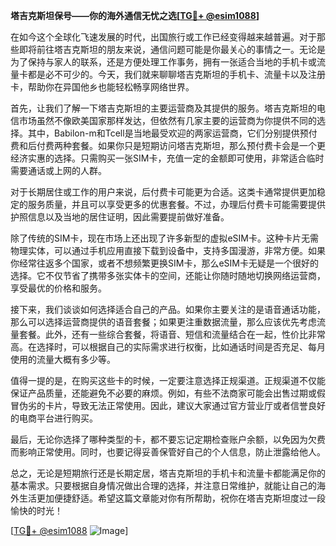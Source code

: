 **塔吉克斯坦保号——你的海外通信无忧之选[[TG💪+ @esim1088](https://t.me/s/esim1088)]**

在如今这个全球化飞速发展的时代，出国旅行或工作已经变得越来越普遍。对于那些即将前往塔吉克斯坦的朋友来说，通信问题可能是你最关心的事情之一。无论是为了保持与家人的联系，还是方便处理工作事务，拥有一张适合当地的手机卡或流量卡都是必不可少的。今天，我们就来聊聊塔吉克斯坦的手机卡、流量卡以及注册卡，帮助你在异国他乡也能轻松畅享网络世界。

首先，让我们了解一下塔吉克斯坦的主要运营商及其提供的服务。塔吉克斯坦的电信市场虽然不像欧美国家那样发达，但依然有几家主要的运营商为你提供不同的选择。其中，Babilon-m和Tcell是当地最受欢迎的两家运营商，它们分别提供预付费和后付费两种套餐。如果你只是短期访问塔吉克斯坦，那么预付费卡会是一个更经济实惠的选择。只需购买一张SIM卡，充值一定的金额即可使用，非常适合临时需要通话或上网的人群。

对于长期居住或工作的用户来说，后付费卡可能更为合适。这类卡通常提供更加稳定的服务质量，并且可以享受更多的优惠套餐。不过，办理后付费卡可能需要提供护照信息以及当地的居住证明，因此需要提前做好准备。

除了传统的SIM卡，现在市场上还出现了许多新型的虚拟eSIM卡。这种卡片无需物理实体，可以通过手机应用直接下载到设备中，支持多国漫游，非常方便。如果你经常往返多个国家，或者不想频繁更换SIM卡，那么eSIM卡无疑是一个很好的选择。它不仅节省了携带多张实体卡的空间，还能让你随时随地切换网络运营商，享受最优的价格和服务。

接下来，我们谈谈如何选择适合自己的产品。如果你主要关注的是语音通话功能，那么可以选择运营商提供的语音套餐；如果更注重数据流量，那么应该优先考虑流量套餐。此外，还有一些综合套餐，将语音、短信和流量结合在一起，性价比非常高。在选择时，可以根据自己的实际需求进行权衡，比如通话时间是否充足、每月使用的流量大概有多少等。

值得一提的是，在购买这些卡的时候，一定要注意选择正规渠道。正规渠道不仅能保证产品质量，还能避免不必要的麻烦。例如，有些不法商家可能会出售过期或假冒伪劣的卡片，导致无法正常使用。因此，建议大家通过官方营业厅或者信誉良好的电商平台进行购买。

最后，无论你选择了哪种类型的卡，都不要忘记定期检查账户余额，以免因为欠费而影响正常使用。同时，也要记得妥善保管好自己的个人信息，防止泄露给他人。

总之，无论是短期旅行还是长期定居，塔吉克斯坦的手机卡和流量卡都能满足你的基本需求。只要根据自身情况做出合理的选择，并注意日常维护，就能让自己的海外生活更加便捷舒适。希望这篇文章能对你有所帮助，祝你在塔吉克斯坦度过一段愉快的时光！

[[TG💪+ @esim1088](https://t.me/s/esim1088) ![Image](https://i.postimg.cc/4NQfJmqS/Snipaste-2025-05-13-00-14-12.png)]